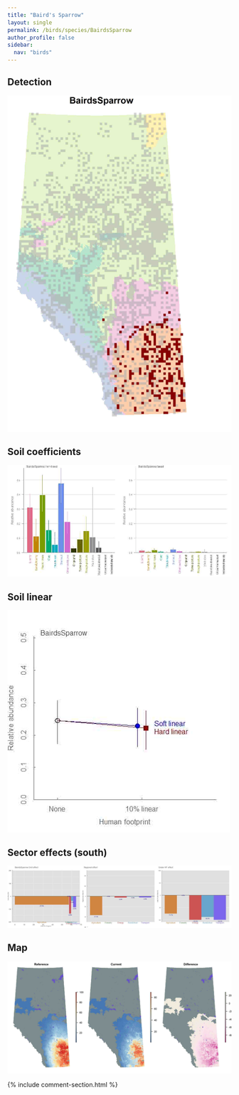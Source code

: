 ```yaml
---
title: "Baird's Sparrow"
layout: single
permalink: /birds/species/BairdsSparrow
author_profile: false
sidebar:
  nav: "birds"
---
```


<h2>Detection</h2>

![](/assets/images/birds/BairdsSparrow/det.jpg)

<h2>Soil coefficients</h2>

![](/assets/images/birds/BairdsSparrow/soilhf.jpg)

<h2>Soil linear</h2>

![](/assets/images/birds/BairdsSparrow/lin-south.jpg)

<h2>Sector effects (south)</h2>

![](/assets/images/birds/BairdsSparrow/sector-south.jpg)

<h2>Map</h2>

![](/assets/images/birds/BairdsSparrow/map.jpg)

{% include comment-section.html %}
